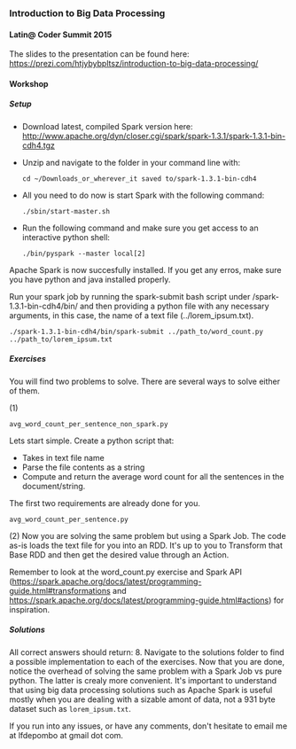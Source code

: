 ### Introduction to Big Data Processing
#### Latin@ Coder Summit 2015

The slides to the presentation can be found here: https://prezi.com/htjybybpltsz/introduction-to-big-data-processing/

#### Workshop

##### Setup

- Download latest, compiled Spark version here: http://www.apache.org/dyn/closer.cgi/spark/spark-1.3.1/spark-1.3.1-bin-cdh4.tgz
- Unzip and navigate to the folder in your command line with:

	```
	cd ~/Downloads_or_wherever_it saved to/spark-1.3.1-bin-cdh4
	```

- All you need to do now is start Spark with the following command:

	```
	./sbin/start-master.sh
	``` 
- Run the following command and make sure you get access to an interactive python shell:

	```
	./bin/pyspark --master local[2]
	```

Apache Spark is now succesfully installed. If you get any erros, make sure you have python and java installed properly. 

Run your spark job by running the spark-submit bash script under /spark-1.3.1-bin-cdh4/bin/ and then providing a python file with any necessary arguments, in this case, the name of a text file (../lorem_ipsum.txt).

``` 
./spark-1.3.1-bin-cdh4/bin/spark-submit ../path_to/word_count.py ../path_to/lorem_ipsum.txt
```

##### Exercises

You will find two problems to solve. There are several ways to solve either of them.

(1) 
```
avg_word_count_per_sentence_non_spark.py
```
Lets start simple. Create a python script that:
- Takes in text file name
- Parse the file contents as a string 
- Compute and return the average word count for all the sentences in the document/string.

The first two requirements are already done for you.  

```
avg_word_count_per_sentence.py
```

(2)
Now you are solving the same problem but using a Spark Job. The code as-is loads the text file for you into an RDD. It's up to you to Transform that Base RDD and then get the desired value through an Action.

Remember to look at the word_count.py exercise and Spark API (https://spark.apache.org/docs/latest/programming-guide.html#transformations and https://spark.apache.org/docs/latest/programming-guide.html#actions) for inspiration.

##### Solutions

All correct answers should return: 8. Navigate to the solutions folder to find a possible implementation to each of the exercises. Now that you are done, notice the overhead of solving the same problem with a Spark Job vs pure python. The latter is crealy more convenient. It's important to understand that using big data processing solutions such as Apache Spark is useful mostly when you are dealing with a sizable amont of data, not a 931 byte dataset such as ```lorem_ipsum.txt```.

If you run into any issues, or have any comments, don't hesitate to email me at lfdepombo at gmail dot com.
